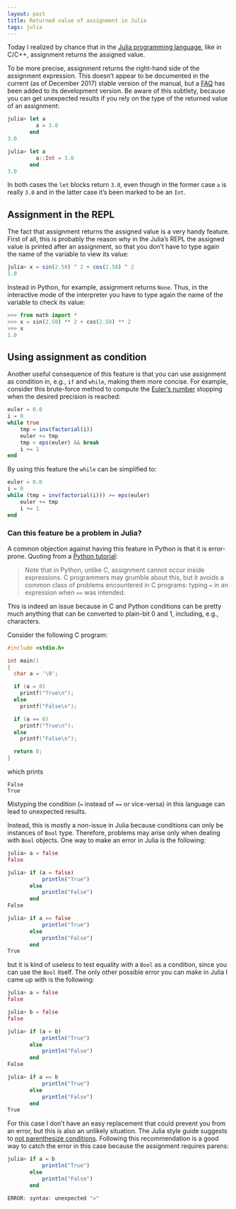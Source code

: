 ```yaml
---
layout: post
title: Returned value of assignment in Julia
tags: julia
---
```


Today I realized by chance that in
the [Julia programming language](https://julialang.org/), like in C/C++,
assignment returns the assigned value.

To be more precise, assignment returns the right-hand side of the assignment
expression.  This doesn’t appear to be documented in the current (as of December
2017) stable version of the manual, but
a
[FAQ](https://docs.julialang.org/en/latest/manual/faq/#What-is-the-return-value-of-an-assignment?-1) has
been added to its development version.  Be aware of this subtlety, because you
can get unexpected results if you rely on the type of the returned value of an
assignment:

```julia
julia> let a
         a = 3.0
       end
3.0

julia> let a
         a::Int = 3.0
       end
3.0
```

In both cases the `let` blocks return `3.0`, even though in the former case `a`
is really `3.0` and in the latter case it’s been marked to be an `Int`.

## Assignment in the REPL

The fact that assignment returns the assigned value is a very handy feature.
First of all, this is probably the reason why in the Julia’s REPL the assigned
value is printed after an assignment, so that you don’t have to type again the
name of the variable to view its value:

```julia
julia> x = sin(2.58) ^ 2 + cos(2.58) ^ 2
1.0
```

Instead in Python, for example, assignment returns `None`.  Thus, in the
interactive mode of the interpreter you have to type again the name of the
variable to check its value:

```python
>>> from math import *
>>> x = sin(2.58) ** 2 + cos(2.58) ** 2
>>> x
1.0
```

## Using assignment as condition

Another useful consequence of this feature is that you can use assignment as
condition in, e.g., `if` and `while`, making them more concise.  For example,
consider this brute-force method to compute
the [Euler’s number](https://en.wikipedia.org/wiki/E_(mathematical_constant))
stopping when the desired precision is reached:

```julia
euler = 0.0
i = 0
while true
    tmp = inv(factorial(i))
    euler += tmp
    tmp < eps(euler) && break
    i += 1
end
```

By using this feature the `while` can be simplified to:

```julia
euler = 0.0
i = 0
while (tmp = inv(factorial(i))) >= eps(euler)
    euler += tmp
    i += 1
end
```

### Can this feature be a problem in Julia?

A common objection against having this feature in Python is that it is
error-prone.  Quoting from
a [Python tutorial](https://docs.python.org/3/tutorial/datastructures.html):

> Note that in Python, unlike C, assignment cannot occur inside expressions. C
> programmers may grumble about this, but it avoids a common class of problems
> encountered in C programs: typing `=` in an expression when `==` was intended.

This is indeed an issue because in C and Python conditions can be pretty much
anything that can be converted to plain-bit 0 and 1, including, e.g.,
characters.

Consider the following C program:

```c
#include <stdio.h>

int main()
{
  char a = '\0';

  if (a = 0)
    printf("True\n");
  else
    printf("False\n");

  if (a == 0)
    printf("True\n");
  else
    printf("False\n");

  return 0;
}
```

which prints

```
False
True
```

Mistyping the condition (`=` instead of `==` or vice-versa) in this language can
lead to unexpected results.

Instead, this is mostly a non-issue in Julia because conditions can only be
instances of `Bool` type.  Therefore, problems may arise only when dealing with
`Bool` objects.  One way to make an error in Julia is the following:

```julia
julia> a = false
false

julia> if (a = false)
           println("True")
       else
           println("False")
       end
False

julia> if a == false
           println("True")
       else
           println("False")
       end
True
```

but it is kind of useless to test equality with a `Bool` as a condition, since
you can use the `Bool` itself.  The only other possible error you can make in
Julia I came up with is the following:

```julia
julia> a = false
false

julia> b = false
false

julia> if (a = b)
           println("True")
       else
           println("False")
       end
False

julia> if a == b
           println("True")
       else
           println("False")
       end
True
```

For this case I don’t have an easy replacement that could prevent you from an
error, but this is also an unlikely situation.  The Julia style guide suggests
to
[not parenthesize conditions](https://docs.julialang.org/en/stable/manual/style-guide/#Don%27t-parenthesize-conditions-1).
Following this recommendation is a good way to catch the error in this case
because the assignment requires parens:

```julia
julia> if a = b
           println("True")
       else
           println("False")
       end

ERROR: syntax: unexpected "="
```

<!-- Local Variables: -->
<!-- ispell-local-dictionary: "american" -->
<!-- End: -->
